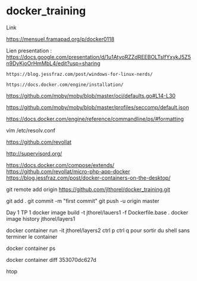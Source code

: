 # docker_training
Link

https://mensuel.framapad.org/p/docker0118


Lien presentation :
    https://docs.google.com/presentation/d/1u1AtyoRZZdREEBOLTslfYxykJ5Z5n9DyKjoOrHmMbL4/edit?usp=sharing
    
    
    https://blog.jessfraz.com/post/windows-for-linux-nerds/
    
    https://docs.docker.com/engine/installation/

   https://github.com/moby/moby/blob/master/oci/defaults.go#L14-L30

https://github.com/moby/moby/blob/master/profiles/seccomp/default.json

https://docs.docker.com/engine/reference/commandline/ps/#formatting


vim /etc/resolv.conf

https://github.com/revollat

http://supervisord.org/

https://docs.docker.com/compose/extends/
https://github.com/revollat/micro-php-app-docker
https://blog.jessfraz.com/post/docker-containers-on-the-desktop/


git remote add origin https://github.com/jlthorel/docker_training.git
    


    
git add  .
git commit -m "first commit"
git push -u origin master


Day 1
TP 1
docker image build -t jthorel/lauers1 -f Dockerfile.base .
docker image history jthorel/layers1

docker container run -it jthorel/layers2
ctrl p ctrl q  pour sortir du shell sans terminer le container

docker container ps

docker container diff 353070dc627d

htop
